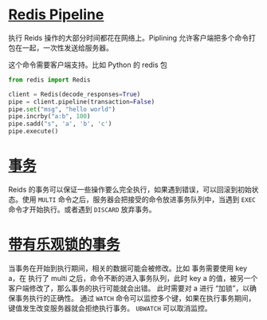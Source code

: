 <h1 id='Pipeline'><a href='Pipeline'>Redis Pipeline</a></h1>

执行 Reids 操作的大部分时间都花在网络上。Piplining 允许客户端把多个命令打包在一起，一次性发送给服务器。

这个命令需要客户端支持。比如 Python 的 redis 包

```python
from redis import Redis

client = Redis(decode_responses=True)
pipe = client.pipeline(transaction=False)
pipe.set("msg", "hello world")
pipe.incrby("a:b", 100)
pipe.sadd("s", 'a', 'b', 'c')
pipe.execute()
```

<h1 id='Transaction'><a href='Transaction'>事务</a></h1>

Reids 的事务可以保证一些操作要么完全执行，如果遇到错误，可以回滚到初始状态。使用 `MULTI` 命令之后，服务器会把接受的命令放进事务队列中，当遇到 `EXEC` 命令才开始执行。或者遇到  `DISCARD` 放弃事务。


<h1 id='lock-transaction'><a href='lock-transaction'>带有乐观锁的事务</a></h1>

当事务在开始到执行期间，相关的数据可能会被修改。比如 事务需要使用 key a，在 执行了 multi 之后，命令不断的进入事务队列，此时 key a 的值，被另一个客户端修改了，那么事务的执行可能就会出错。 此时需要对 a 进行 “加锁”，以确保事务执行的正确性。
通过 `WATCH` 命令可以监控多个键，如果在执行事务期间，键值发生改变服务器就会拒绝执行事务。 `UBWATCH` 可以取消监控。
